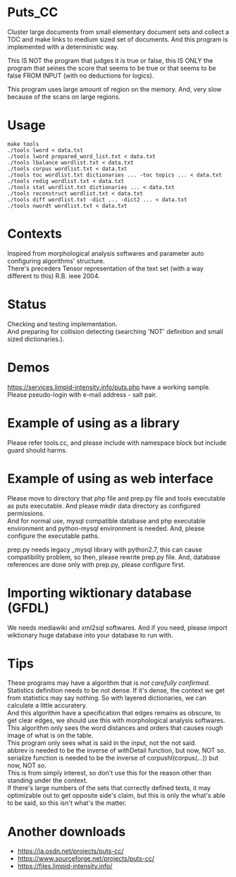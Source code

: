 # Puts_CC
Cluster large documents from small elementary document sets and collect a TOC and make links to medium sized set of documents.
And this program is implemented with a deterministic way.

This IS NOT the program that judges it is true or false, this IS ONLY the program that seines
the score that seems to be true or that seems to be false FROM INPUT (with no deductions for logics).

This program uses large amount of region on the memory. And, very slow because of the scans on large regions.

# Usage
    make tools
    ./tools lword < data.txt
    ./tools lword prepared_word_list.txt < data.txt
    ./tools lbalance wordlist.txt < data.txt
    ./tools corpus wordlist.txt < data.txt
    ./tools toc wordlist.txt dictionaries ... -toc topics ... < data.txt
    ./tools redig wordlist.txt < data.txt
    ./tools stat wordlist.txt dictionaries ... < data.txt
    ./tools reconstruct wordlist.txt < data.txt
    ./tools diff wordlist.txt -dict ... -dict2 ... < data.txt
    ./tools nwordt wordlist.txt < data.txt

# Contexts
Inspired from morphological analysis softwares and parameter auto configuring algorithms' structure.   
There's preceders Tensor representation of the text set (with a way different to this) R.B. ieee 2004.

# Status
Checking and testing implementation.  
And preparing for collision detecting (searching 'NOT' definition and small sized dictionaries.).

# Demos
https://services.limpid-intensity.info/puts.php have a working sample.
Please pseudo-login with e-mail address - salt pair.

# Example of using as a library
Please refer tools.cc, and please include with namespace block but include guard should harms.

# Example of using as web interface
Please move to directory that php file and prep.py file and tools executable as puts executable.
And please mkdir data directory as configured permissions.  
And for normal use, mysql compatible database and php executable environment and python-mysql environment is needed.
And, please configure the executable paths.

prep.py needs legacy \_mysql library with python2.7, this can cause compatibility problem, so then, please rewrite prep.py file. And, database references are done only with prep.py, please configure first.

# Importing wiktionary database (GFDL)
We needs mediawiki and xml2sql softwares. And if you need, please import wiktionary huge database into your database to run with.

# Tips
These programs may have a algorithm that is *not carefully confirmed*.  
Statistics definition needs to be not dense. If it's dense, the context we get from statistics may say nothing. So with layered dictionaries, we can calculate a little accuratery.  
And this algorithm have a specification that edges remains as obscure, to get clear edges, we should use this with morphological analysis softwares. This algorithm only sees the word distances and orders that causes rough image of what is on the table.  
This program only sees what is said in the input, not the not said.  
abbrev is needed to be the inverse of withDetail function, but now, NOT so.  
serialize function is needed to be the inverse of corpushl(corpus(...)) but now, NOT so.  
This is from simply interest, so don't use this for the reason other than standing under the context.  
If there's large numbers of the sets that correctly defined texts, it may optimizable out to get opposite side's claim, but this is only the what's able to be said, so this isn't what's the matter.  

# Another downloads
* https://ja.osdn.net/projects/puts-cc/
* https://www.sourceforge.net/projects/puts-cc/
* https://files.limpid-intensity.info/
